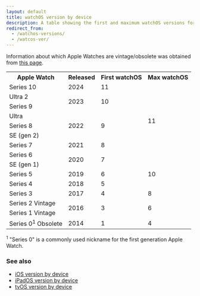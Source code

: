 ```yaml
---
layout: default
title: watchOS version by device
description: A table showing the first and maximum watchOS versions for Apple Watch.
redirect_from:
  - /watchos-versions/
  - /watcos-ver/
---
```


Information about which Apple Watches are vintage/obsolete was obtained from <a href="https://support.apple.com/en-us/HT201624">this page</a>.

<table>
  <tr>
    <th>Apple Watch</th>
    <th>Released</th>
    <th>First watchOS</th>
    <th>Max watchOS</th>
  </tr>
  <tr>
    <td>Series 10</td>
    <td>2024</td>
    <td>11</td>
    <td rowspan="8" class="green">11</td>
  </tr>
  <tr>
    <td>Ultra 2</td>
    <td rowspan="2">2023</td>
    <td rowspan="2">10</td>
  </tr>
  <tr>
    <td>Series 9</td>
  </tr>
  <tr>
    <td>Ultra</td>
    <td rowspan="3">2022</td>
    <td rowspan="3">9</td>
  </tr>
  <tr>
    <td>Series 8</td>
  </tr>
  <tr>
    <td>SE (gen 2)</td>
  </tr>
  <tr>
    <td>Series 7</td>
    <td>2021</td>
    <td>8</td>
  </tr>
  <tr>
    <td>Series 6</td>
    <td rowspan="2">2020</td>
    <td rowspan="2">7</td>
  </tr>
  <tr>
    <td>SE (gen 1)</td>
    <td rowspan="3" class="light-green">10</td>
  </tr>
  <tr>
    <td>Series 5</td>
    <td>2019</td>
    <td>6</td>
  </tr>
  <tr>
    <td>Series 4</td>
    <td>2018</td>
    <td>5</td>
  </tr>
  <tr>
    <td>Series 3</td>
    <td>2017</td>
    <td>4</td>
    <td>8</td>
  </tr>
  <tr>
    <td>Series 2 <span class="yellow-bubble">Vintage</span></td>
    <td rowspan="2">2016</td>
    <td rowspan="2">3</td>
    <td rowspan="2">6</td>
  </tr>
  <tr>
    <td>Series 1 <span class="yellow-bubble">Vintage</span></td>
  </tr>
  <tr>
    <td>Series 0<sup>1</sup> <span class="orange-bubble">Obsolete</span></td>
    <td>2014</td>
    <td>1</td>
    <td>4</td>
  </tr>
</table>

<sup>1</sup> "Series 0" is a commonly used nickname for the first generation Apple Watch.

### See also

* [iOS version by device](/ios)
* [iPadOS version by device](/ipados)
* [tvOS version by device](/tvos)
